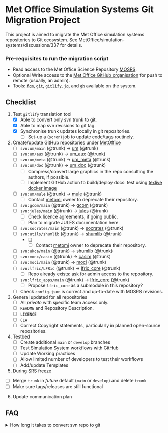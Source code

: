 # Met Office Simulation Systems Git Migration Project

This project is aimed to migrate the Met Office simulation systems repositories
to Git ecosystem. See MetOffice/simulation-systems/discussions/337 for details.


### Pre-requisites to run the migration script

- Read access to the Met Office Science Repository [MOSRS](https://code.metoffice.gov.uk/trac/home).
- Optional Write access to the [Met Office GitHub organisation](https://github.com/MetOffice) for push to remote (usually, an admin).
- Tools: [`fcm`](https://metomi.github.io/fcm/doc/user_guide/introduction.html), [`git`](https://git-scm.com), [`gitlify`](https://github.com/MetOffice/gitlify), [`jq`](https://jqlang.org), and [`gh`](https://cli.github.com) available on the system.

## Checklist

1. Test `gitlify` translation tool
   - [x] Able to convert only svn trunk to git.
   - [x] Able to map svn revisions to git tag.
   - [x] Synchronise trunk updates locally in git repositories.
     - [ ] Set-up a (`scron`) job to update code/tags routinely.

2. Create/update GitHub repositories under [MetOffice](https://github.com/MetOffice) 
   - [ ] `svn:um/main` (@trunk) → [um](https://github.com/MetOffice/um) (@trunk)
   - [ ] `svn:um/aux` (@trunk) → [um_aux](https://github.com/MetOffice/um_aux) (@trunk)
   - [ ] `svn:um/meta` (@trunk) → [um_meta](https://github.com/MetOffice/um_meta) (@trunk)
   - [ ] `svn:um/doc` (@trunk) → [um_doc](https://github.com/MetOffice/um_doc) (@trunk)
     - [ ] Compress/convert large graphics in the repo consulting the authors, if possible. 
     - [ ] Implement GitHub action to build/deploy docs: test using [texlive docker image](https://hub.docker.com/r/texlive/texlive/tags?name=2018) 
   - [ ] `svn:um/mule` (@trunk) → [mule](https://github.com/MetOffice/mule) (@trunk)
     - [ ] Contact [metomi](https://github.com/metomi/mule) owner to deprecate their repository.
   - [ ] `svn:gcom/main` (@trunk) → [gcom](https://github.com/MetOffice/gcom) (@trunk)
   - [ ] `svn:jules/main` (@trunk) → [jules](https://github.com/MetOffice/jules) (@trunk)
     - [ ] Check licence agreements, if going public.
     - [ ] Plan to migrate JULES documentation here.
   - [ ] `svn:socrates/main` (@trunk) → [socrates](https://github.com/MetOffice/socrates) (@trunk)
   - [ ] `svn:utils/shumlib` (@trunk) → [shumlib](https://github.com/MetOffice/shumlib) (@trunk)
     - [ ] - [ ] Contact [metomi](https://github.com/metomi/shumlib) owner to deprecate their repository.
   - [ ] `svn:ukca/main` (@trunk) → [shumlib](https://github.com/MetOffice/ukca) (@trunk)
   - [ ] `svn:monc/casim` (@trunk) → [casim](https://github.com/MetOffice/casim) (@trunk)
   - [ ] `svn:moci/main` (@trunk) → [moci](https://github.com/MetOffice/moci) (@trunk)
   - [ ] `svn:lfric/LFRic` (@trunk) → [lfric_core](https://github.com/MetOffice/lfric_core) (@trunk)
     - [ ] Repo already exists: ask for admin access to the repository.
   - [ ] `svn:lfric_apps/main` (@trunk) → [lfric_core](https://github.com/MetOffice/lfric_apps) (@trunk)
     - [ ] Propose `lfric_core` as a submodule in this repository?
   - [ ] Check `config.json` is correct and up-to-date with MOSRS revisions.   

3. General updated for all repositories
   - [ ] All _private_ with specific team access only.
   - [ ] `README` and Repository Description.
   - [ ] `LICENCE`
   - [ ] `CLA`
   - [ ] Correct Copyright statements, particularly in planned open-source repositories.

4. Testbed
   - [ ] Create additional `main` or `develop` branches
   - [ ] Test Simulation System workflows with GitHub
   - [ ] Update Working practices
   - [ ] Allow limited number of developers to test their workflows
   - [ ] Add/update Templates

5. During SRS freeze
  - [ ] Merge `trunk` in _future_ default (`main` or `develop`) and delete `trunk`
  - [ ] Make sure tags/releases are still functional

6. Update communication plan


## FAQ 

<details>
<summary>How long it takes to convert svn repo to git</summary>

The listing below shows the time taken to convert trunk-only branches and 
attach svn tags to the git repo locally using `ssd_svn2git,sh` script.

```
$ tail -n1 *.log
==> 20250330T025505_casim.log <==
2025-03-30 02:56:25 Done: casim in 00:01:20

==> 20250330T025625_moci.log <==
2025-03-30 02:59:42 Done: moci in 00:03:17

==> 20250330T025942_jules.log <==
2025-03-30 03:14:50 Done: jules in 00:15:08

==> 20250330T031450_socrates.log <==
2025-03-30 03:17:04 Done: socrates in 00:02:14

==> 20250330T031704_ukca.log <==
2025-03-30 03:18:06 Done: ukca in 00:01:02

==> 20250330T031806_shumlib.log <==
2025-03-30 03:19:40 Done: shumlib in 00:01:34

==> 20250330T031940_mule.log <==
2025-03-30 03:24:19 Done: mule in 00:04:39

==> 20250330T032419_um_aux.log <==
2025-03-30 03:29:52 Done: um_aux in 00:05:33

==> 20250330T032952_um_doc.log <==
2025-03-30 03:42:31 Done: um_doc in 00:12:39

==> 20250330T034231_um_meta.log <==
2025-03-30 03:46:47 Done: um_meta in 00:04:16

==> 20250330T034647_um.log <==
2025-03-30 05:04:04 Done: um in 01:17:17

==> 20250330T050404_gcom.log <==
2025-03-30 05:06:17 Done: gcom in 00:02:13

==> 20250330T050617_lfric_apps.log <==
2025-03-30 05:11:44 Done: lfric_apps in 00:05:27

==> 20250330T051145_lfric_core.log <==
2025-03-30 05:48:32 Done: lfric_core in 00:36:48
```
</details>
